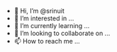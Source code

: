 - 👋 Hi, I’m @srinuit
- 👀 I’m interested in ...
- 🌱 I’m currently learning ...
- 💞️ I’m looking to collaborate on ...
- 📫 How to reach me ...

<!---
srinuit/srinuit is a ✨ special ✨ repository because its `README.md` (this file) appears on your GitHub profile.
You can click the Preview link to take a look at your changes.
--->
